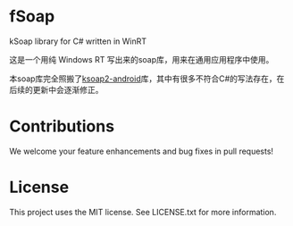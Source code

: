 # fSoap
kSoap library for C# written in WinRT

这是一个用纯 Windows RT 写出来的soap库，用来在通用应用程序中使用。

本soap库完全照搬了[ksoap2-android][1]库，其中有很多不符合C#的写法存在，在后续的更新中会逐渐修正。

# Contributions

We welcome your feature enhancements and bug fixes in pull requests!

# License

This project uses the MIT license. See LICENSE.txt for more information.

[1]: https://github.com/mosabua/ksoap2-android
